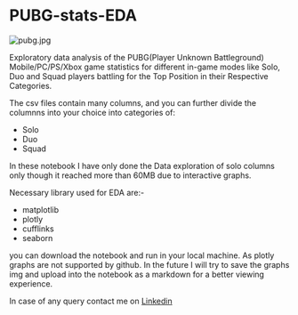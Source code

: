 # PUBG-stats-EDA

![pubg.jpg](https://i.gadgets360cdn.com/large/pubg_mobile_1575547086878.jpg)

Exploratory data analysis of the PUBG(Player Unknown Battleground) Mobile/PC/PS/Xbox game statistics for different in-game modes like Solo, Duo and Squad players battling for the Top Position in their Respective Categories. 

The csv files contain many columns, and you can further divide the columnns into your choice into categories of:
* Solo
* Duo
* Squad

In these notebook I have only done the Data exploration of solo columns only though it reached more than 60MB due to interactive graphs.

Necessary library used for EDA are:-
* matplotlib
* plotly
* cufflinks
* seaborn

you can download the notebook and run in your local machine. As plotly graphs are not supported by github.
In the future I will try to save the graphs img and upload into the notebook as a markdown for a better viewing experience.

In case of any query contact me on [Linkedin](https://www.linkedin.com/in/rounakrk/)
